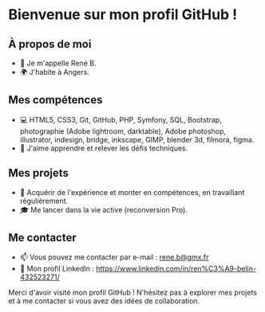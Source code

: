 # Bienvenue sur mon profil GitHub !

## À propos de moi
- 👋 Je m'appelle René B.
- 🌍 J'habite à Angers.

## Mes compétences
- 💻 HTML5, CSS3, Git, GitHub, PHP, Symfony, SQL, Bootstrap, photographie (Adobe lightroom, darktable), Adobe photoshop, illustrator, indesign, bridge, inkscape, GIMP, blender 3d, filmora, figma.
- 🚀 J'aime apprendre et relever les défis techniques.

## Mes projets
- 🌱 Acquérir de l'expérience et monter en compétences, en travaillant régulièrement.
- 🎓 Me lancer dans la vie active (reconversion Pro).

## Me contacter
- 📫 Vous pouvez me contacter par e-mail : rene.b@gmx.fr
- 💼 Mon profil LinkedIn : https://www.linkedin.com/in/ren%C3%A9-belin-432523271/

Merci d'avoir visité mon profil GitHub ! N'hésitez pas à explorer mes projets et à me contacter si vous avez des idées de collaboration.
